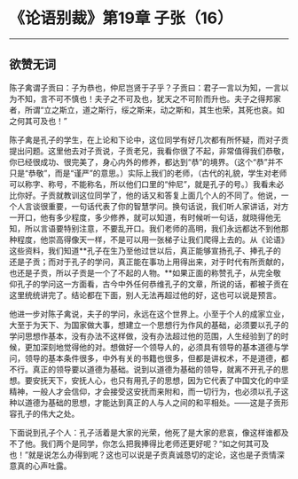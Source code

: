 # 《论语别裁》第19章 子张（16）

------

## 欲赞无词

陈子禽谓子贡曰：子为恭也，仲尼岂贤于子乎？子贡曰：君子一言以为知，一言以为不知，言不可不慎也！夫子之不可及也，犹天之不可阶而升也。夫子之得邦家者，所谓“立之斯立，道之斯行，绥之斯来，动之斯和，其生也荣，其死也哀。如之何其可及也！”

陈子禽是孔子的学生，在上论和下论中，这位同学有好几次都有所怀疑，而对子贡提出问题。这里他去对子贡说，子贡老兄，我看你很了不起，非常值得我们恭敬，你已经很成功、很完美了，身心内外的修养，都达到“恭”的境界。（这个“恭”并不只是“恭敬”，而是“谨严”的意思。）实际上我们的老师，（古代的礼貌，学生对老师可以称字、称号，不能称名，所以他们口里的“仲尼”，就是孔子的号。）我看未必比你好。子贡就教训这位同学了，他的话又和答复上面几个人的不同了。他说，一个人言谈很重要，一句话代表了你的智慧学问。换句话说，我们听人家讲话，对方一开口，他有多少程度，多少修养，就可以知道，有时候听一句话，就晓得他无知，所以言语要特别注意，不要乱开口。我们老师的高明，我们永远都达不到他那种程度，他崇高得像天一样，不是可以用一张梯子让我们爬得上去的。从《论语》这些资料，我们知道**孔子在生乃至他过世以后，真正能够宣扬孔子、捧孔子的还是子贡；而对于孔子的学问，真正能在事功上用得出来，对于时代有所贡献的，也还是子贡，所以子贡是一个了不起的人物。**如果正面的称赞孔子，从完全敬仰孔子的学问这一方面看，古今中外任何恭维孔子的文章，所说的话，都被子贡在这里统统讲完了。结论都在下面，别人无法再超过他的好，这也可以说是预言。

他进一步对陈子禽说，夫子的学问，永远在这个世界上。小至于个人的成家立业，大至于为天下、为国家做大事，想建立一个思想行为作风的基础，必须要以孔子的学问思想作基本，没有办法不这样做，没有办法超过他的范围，人生经验到了的时候，更加深刻地觉得他的对。想做好一个领导人的，必须具有领导的基本道德与学问，领导的基本条件很多，中外有关的书籍也很多，但都是讲权术，不是道德，都不行。真正的领导要以道德为基础。说到以道德为基础的领导，就离不开孔子的思想。要安抚天下，安抚人心，也只有用孔子的思想，因为它代表了中国文化的中坚精神，一般人才会信仰，才会接受这安抚而来附和，而一切行为，也必须以孔子这种以道德为基础的思想，才能达到真正的人与人之间的和平相处。——这是子贡形容孔子的伟大之处。

下面说到孔子个人：孔子活着是大家的光荣，他死了是大家的悲哀，像这样谁都及不了他。我们两个是同学，你怎么把我捧得比老师还更好呢？“如之何其可及也！”就是说怎么办得到呢？这也可以说是子贡真诚恳切的定论，这也是子贡情深意真的心声吐露。

